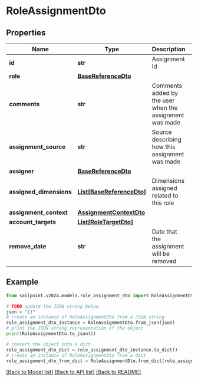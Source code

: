 # RoleAssignmentDto


## Properties

Name | Type | Description | Notes
------------ | ------------- | ------------- | -------------
**id** | **str** | Assignment Id | [optional] 
**role** | [**BaseReferenceDto**](BaseReferenceDto.md) |  | [optional] 
**comments** | **str** | Comments added by the user when the assignment was made | [optional] 
**assignment_source** | **str** | Source describing how this assignment was made | [optional] 
**assigner** | [**BaseReferenceDto**](BaseReferenceDto.md) |  | [optional] 
**assigned_dimensions** | [**List[BaseReferenceDto]**](BaseReferenceDto.md) | Dimensions assigned related to this role | [optional] 
**assignment_context** | [**AssignmentContextDto**](AssignmentContextDto.md) |  | [optional] 
**account_targets** | [**List[RoleTargetDto]**](RoleTargetDto.md) |  | [optional] 
**remove_date** | **str** | Date that the assignment will be removed | [optional] 

## Example

```python
from sailpoint.v2024.models.role_assignment_dto import RoleAssignmentDto

# TODO update the JSON string below
json = "{}"
# create an instance of RoleAssignmentDto from a JSON string
role_assignment_dto_instance = RoleAssignmentDto.from_json(json)
# print the JSON string representation of the object
print(RoleAssignmentDto.to_json())

# convert the object into a dict
role_assignment_dto_dict = role_assignment_dto_instance.to_dict()
# create an instance of RoleAssignmentDto from a dict
role_assignment_dto_from_dict = RoleAssignmentDto.from_dict(role_assignment_dto_dict)
```
[[Back to Model list]](../README.md#documentation-for-models) [[Back to API list]](../README.md#documentation-for-api-endpoints) [[Back to README]](../README.md)


